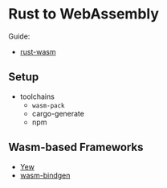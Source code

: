 # Rust to WebAssembly

Guide: 

- [rust-wasm](https://rustwasm.github.io/book/introduction.html)

## Setup

- toolchains
  * `wasm-pack`
  * cargo-generate
  * npm

## Wasm-based Frameworks

- [Yew](https://github.com/yewstack/yew)
- [wasm-bindgen](https://github.com/rustwasm/wasm-bindgen)
